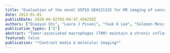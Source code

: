 ```yaml
---
title: "Evaluation of the novel USPIO GEH121333 for MR imaging of cancer immune responses"
date: 2013-01-01
publishDate: 2020-06-02T02:04:47.456258Z
authors: ["Qiaoyun Shi", "Laura J Pisani", "Yauk K Lee", "Solomon Messing", "Celina Ansari", "Srabani Bhaumik", "Lisa Lowery", "Brian D Lee", "Dan E Meyer", "Heike E Daldrup-Link"]
publication_types: ["2"]
abstract: "Tumor-associated macrophages (TAM) maintain a chronic inflammation in cancers, which is associated with tumor aggressiveness and poor prognosis. The purpose of this study was to: (1) evaluate the pharmacokinetics and tolerability of the novel ultrasmall superparamagnetic iron oxide nanoparticle (USPIO) compound GEH121333; (2) assess whether GEH121333 can serve as a MR imaging biomarker for TAM; and (3) compare tumor MR enhancement profiles between GEH121333 and ferumoxytol. Blood half-lives of GEH121333 and ferumoxytol were measured by relaxometry (n = 4 each). Tolerance was assessed in healthy rats injected with high dose GEH121333, vehicle or saline (n = 4 each). Animals were monitored for 7 days regarding body weight, complete blood counts and serum chemistry, followed by histological evaluation of visceral organs. MR imaging was performed on mice harboring MMTV-PyMT-derived breast adenocarcinomas using a 7 T scanner before and up to 72 h post-injection (p.i.) of GEH121333 (n = 10) or ferumoxytol (n = 9). Tumor R1, R2* relaxation rates were compared between different experimental groups and time points, using a linear mixed effects model with a random effect for each animal. MR data were correlated with histopathology. GEH121333 showed a longer circulation half-life than ferumoxytol. Intravenous GEH121333 did not produce significant adverse effects in rats. All tumors demonstrated significant enhancement on T1, T2 and T2*-weighted images at 1, 24, 48 and 72 h p.i. GEH121333 generated stronger tumor T2* enhancement than ferumoxytol. Histological analysis verified intracellular compartmentalization of GEH121333 by TAM at 24, 48 and 72 h p.i. MR imaging with GEH121333 nanoparticles represents a novel biomarker for TAM assessment. This new USPIO MR contrast agent provides a longer blood half-life and better TAM enhancement compared with the iron supplement ferumoxytol. "
featured: false
publication: "*Contrast media & molecular imaging*"
---
```


